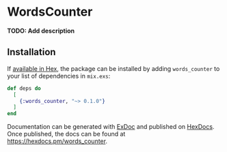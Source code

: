 # WordsCounter

**TODO: Add description**

## Installation

If [available in Hex](https://hex.pm/docs/publish), the package can be installed
by adding `words_counter` to your list of dependencies in `mix.exs`:

```elixir
def deps do
  [
    {:words_counter, "~> 0.1.0"}
  ]
end
```

Documentation can be generated with [ExDoc](https://github.com/elixir-lang/ex_doc)
and published on [HexDocs](https://hexdocs.pm). Once published, the docs can
be found at <https://hexdocs.pm/words_counter>.

